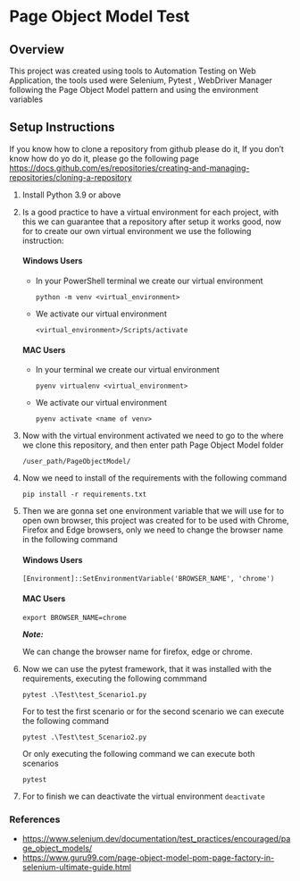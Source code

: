 # Page Object Model Test

## Overview
This project was created using tools to Automation Testing on Web Application, the tools used were Selenium, Pytest , WebDriver Manager following the Page Object Model pattern and using the environment variables

## Setup Instructions
If you know how to clone a repository from github please do it, If you don’t know how do yo do it, please go the following page https://docs.github.com/es/repositories/creating-and-managing-repositories/cloning-a-repository


1.	Install Python 3.9 or above
2.	Is a good practice to have a virtual environment for each project, with this we can guarantee that a repository after setup it works good, now for to create our own virtual environment we use the following instruction:
    #### Windows Users
    - In your PowerShell terminal we create our virtual environment
    
      `python -m venv <virtual_environment>`
      
    - We activate our virtual environment
    
      `<virtual_environment>/Scripts/activate`
    
    #### MAC Users
    
    - In your terminal we create our virtual environment
    
      `pyenv virtualenv <virtual_environment>`
    
    - We activate our virtual environment
    
      `pyenv activate <name of venv>`
    
3. Now with the virtual environment activated we need to go to the where we clone this repository, and then enter path Page Object Model folder
    
    `/user_path/PageObjectModel/`
    
4. Now we need to install of the requirements with the following command
    
    `pip install -r requirements.txt`
    
5. Then we are gonna set one environment variable that we will use for to open own browser, this project was created for to be used with Chrome, Firefox and Edge browsers, only we need to change the browser name in the following command

   #### Windows Users

      `[Environment]::SetEnvironmentVariable('BROWSER_NAME', 'chrome')`
    
   #### MAC Users
  
      `export BROWSER_NAME=chrome`
      
    
  
   ***Note:***
    
   We can change the browser name for firefox, edge or chrome.
  
6.	Now we can use the pytest framework, that it was installed with the requirements, executing the following commmand

    `pytest .\Test\test_Scenario1.py`
    
    For to test the first scenario or for the second scenario we can execute the following command
    
    `pytest .\Test\test_Scenario2.py`
    
    Or only executing the following command we can execute both scenarios
    
    `pytest`
 
 7.  For to finish we can deactivate the virtual environment
    `deactivate`
 
 ### References
 
 - https://www.selenium.dev/documentation/test_practices/encouraged/page_object_models/
 - https://www.guru99.com/page-object-model-pom-page-factory-in-selenium-ultimate-guide.html
 
    
    
